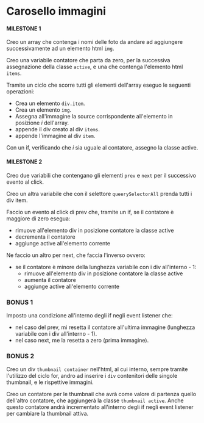 # Carosello immagini

#### MILESTONE 1

Creo un array che contenga i nomi delle foto da andare ad aggiungere successivamente ad un elemento html `img`.

Creo una variabile contatore che parta da zero, per la successiva assegnazione della classe `active`, e una che contenga l'elemento html `items`. 

Tramite un ciclo che scorre tutti gli elementi dell'array eseguo le seguenti operazioni:

- Crea un elemento `div.item`.
- Crea un elemento `img`.
- Assegna all'immagine la source corrispondente all'elemento in posizione *i* dell'array.
- appende il div creato al div `items`.
- appende l'immagine al div `item`.

Con un if, verificando che *i* sia uguale al contatore, assegno la classe active.

#### MILESTONE 2

Creo due variabili che contengano gli elementi `prev` e `next` per il successivo evento al click.

Creo un altra variabile che con il selettore `queerySelectorAll` prenda tutti i div item.

Faccio un evento al click di prev che, tramite un if, se il contatore è maggiore di zero esegua:

- rimuove all'elemento div in posizione contatore la classe active
- decrementa il contatore
- aggiunge active all'elemento corrente

Ne faccio un altro per next, che faccia l'inverso ovvero:

- se il contatore è minore della lunghezza variabile con i div all'interno - 1:
    -  rimuove all'elemento div in posizione contatore la classe active
    - aumenta il contatore
    - aggiunge active all'elemento corrente


### BONUS 1

Imposto una condizione all'interno degli if negli event listener che:

- nel caso del prev, mi resetta il contatore all'ultima immagine (lunghezza variabile con i div all'interno - 1).
- nel caso next, me la resetta a zero (prima immagine).

### BONUS 2

Creo un div `thumbnail container` nell'html, al cui interno, sempre tramite l'utilizzo del ciclo for, andro ad inserire i `div` contenitori delle singole thumbnail, e le rispettive immagini.

Creo un contatore per le thumbnail che avrà come valore di partenza quello dell'altro contatore, che aggiungerà la classe `thumbnail active`. Anche questo contatore andrà incrementato all'interno degli if negli event listener per cambiare la thumbnail attiva.